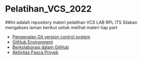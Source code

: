 # Pelatihan_VCS_2022

##Ini adalah repository materi pelatihan VCS LAB RPL ITS
Silakan mengakses laman berikut untuk melihat materi tiap part
- [Pengenalan Git version control system](https://github.com/LabSE-ITS/Pelatihan_VCS_2022/blob/main/part_1.md)
- [GitHub Environment](https://github.com/LabSE-ITS/Pelatihan_VCS_2022/blob/main/part_2.md)
- [Berkolaborasi dalam GitHub](https://github.com/LabSE-ITS/Pelatihan_VCS_2022/blob/main/part_3.md)
- [Aktivitas Pasca Proyek](https://github.com/LabSE-ITS/Pelatihan_VCS_2022/blob/main/part_4.md)
